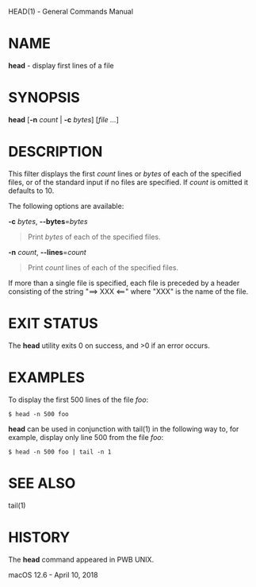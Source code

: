 HEAD(1) - General Commands Manual

# NAME

**head** - display first lines of a file

# SYNOPSIS

**head**
\[**-n**&nbsp;*count*&nbsp;|&nbsp;**-c**&nbsp;*bytes*]
\[*file&nbsp;...*]

# DESCRIPTION

This filter displays the first
*count*
lines or
*bytes*
of each of the specified files, or of the standard input if no
files are specified.
If
*count*
is omitted it defaults to 10.

The following options are available:

**-c** *bytes*, **--bytes**=*bytes*

> Print
> *bytes*
> of each of the specified files.

**-n** *count*, **--lines**=*count*

> Print
> *count*
> lines of each of the specified files.

If more than a single file is specified, each file is preceded by a
header consisting of the string
"==&gt; XXX &lt;=="
where
"XXX"
is the name of the file.

# EXIT STATUS

The **head** utility exits&#160;0 on success, and&#160;&gt;0 if an error occurs.

# EXAMPLES

To display the first 500 lines of the file
*foo*:

	$ head -n 500 foo

**head**
can be used in conjunction with
tail(1)
in the following way to, for example, display only line 500 from the file
*foo*:

	$ head -n 500 foo | tail -n 1

# SEE ALSO

tail(1)

# HISTORY

The
**head**
command appeared in PWB UNIX.

macOS 12.6 - April 10, 2018
